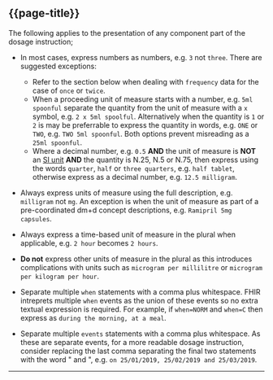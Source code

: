 ## {{page-title}}

The following applies to the presentation of any component part of the dosage instruction;

- In most cases, express numbers as numbers, e.g. `3` not `three`. There are suggested exceptions:
  - Refer to the section below when dealing with `frequency` data for the case of `once` or `twice`.
  - When a proceeding unit of measure starts with a number, e.g. `5ml spoonful` separate the quantity from the unit of measure with a `x` symbol, e.g. `2 x 5ml spoolful`. Alternatively when the quantity is `1` or `2` is may be preferrable to express the quantity in words, e.g. `ONE` or `TWO`, e.g. `TWO 5ml spoonful`. Both options prevent misreading as a `25ml spoonful`.
  - Where a decimal number, e.g. `0.5` **AND** the unit of measure is **NOT** an [SI unit](https://www.nist.gov/pml/owm/metric-si/si-units) **AND** the quantity is N.25, N.5 or N.75, then express using the words `quarter`, `half` or `three quarters`, e.g. `half tablet`, otherwise express as a decimal number, e.g. `12.5 milligram`.

- Always express units of measure using the full description, e.g. `milligram` not `mg`. An exception is when the unit of measure as part of a pre-coordinated dm+d concept descriptions, e.g. `Ramipril 5mg capsules`.

- Always express a time-based unit of measure in the plural when applicable, e.g. `2 hour` becomes `2 hours`.

- **Do not** express other units of measure in the plural as this introduces complications with units such as `microgram per millilitre` or `microgram per kilogram per hour`.

- Separate multiple `when` statements with a comma plus whitespace. FHIR intreprets multiple `when` events as the union of these events so no extra textual expression is required. For example, if `when=NORM` and `when=C` then express as `during the morning, at a meal`.

- Separate multiple `events` statements with a comma plus whitespace. As these are separate events, for a more readable dosage instruction, consider replacing the last comma separating the final two statements with the word " and ", e.g. `on 25/01/2019, 25/02/2019 and 25/03/2019`.

---